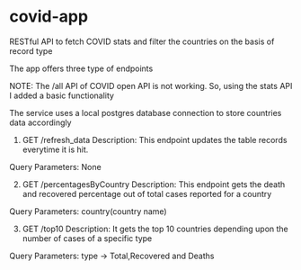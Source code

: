 # covid-app
RESTful API to fetch COVID stats and filter the countries on the basis of record type

The app offers three type of endpoints

NOTE: The /all API of COVID open API is not working. So, using the stats API I added a basic functionality

The service uses a local postgres database connection to store countries data accordingly

1. GET /refresh_data
  Description:
  This endpoint updates the table records everytime it is hit.
  
  Query Parameters:
  None
  
2. GET /percentagesByCountry
  Description:
  This endpoint gets the death and recovered percentage out of total cases reported for a country
  
  Query Parameters:
  country(country name)
  
  
3. GET /top10
Description:
It gets the top 10 countries depending upon the number of cases of a specific type

Query Parameters:
type -> Total,Recovered and Deaths
